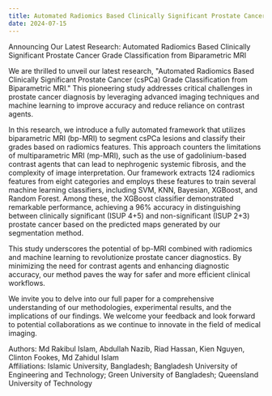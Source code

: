 ```yaml
---
title: Automated Radiomics Based Clinically Significant Prostate Cancer Grade Classification from Biparametric MRI
date: 2024-07-15
---
```


Announcing Our Latest Research: Automated Radiomics Based Clinically Significant Prostate Cancer Grade Classification from Biparametric MRI

<!--more-->

We are thrilled to unveil our latest research, "Automated Radiomics Based Clinically Significant Prostate Cancer (csPCa) Grade Classification from Biparametric MRI." This pioneering study addresses critical challenges in prostate cancer diagnosis by leveraging advanced imaging techniques and machine learning to improve accuracy and reduce reliance on contrast agents.

In this research, we introduce a fully automated framework that utilizes biparametric MRI (bp-MRI) to segment csPCa lesions and classify their grades based on radiomics features. This approach counters the limitations of multiparametric MRI (mp-MRI), such as the use of gadolinium-based contrast agents that can lead to nephrogenic systemic fibrosis, and the complexity of image interpretation. Our framework extracts 124 radiomics features from eight categories and employs these features to train several machine learning classifiers, including SVM, KNN, Bayesian, XGBoost, and Random Forest. Among these, the XGBoost classifier demonstrated remarkable performance, achieving a 96% accuracy in distinguishing between clinically significant (ISUP 4+5) and non-significant (ISUP 2+3) prostate cancer based on the predicted maps generated by our segmentation method.

This study underscores the potential of bp-MRI combined with radiomics and machine learning to revolutionize prostate cancer diagnostics. By minimizing the need for contrast agents and enhancing diagnostic accuracy, our method paves the way for safer and more efficient clinical workflows.

We invite you to delve into our full paper for a comprehensive understanding of our methodologies, experimental results, and the implications of our findings. We welcome your feedback and look forward to potential collaborations as we continue to innovate in the field of medical imaging.

Authors: Md Rakibul Islam, Abdullah Nazib, Riad Hassan, Kien Nguyen, Clinton Fookes, Md Zahidul Islam  
Affiliations: Islamic University, Bangladesh; Bangladesh University of Engineering and Technology; Green University of Bangladesh; Queensland University of Technology